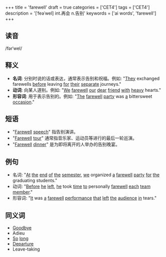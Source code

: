 +++
title = 'farewell'
draft = true
categories = ['CET4']
tags = ['CET4']
description = '[ˈfeəˈwel] int.再会 n.告别'
keywords = ['ai words', 'farewell']
+++

## 读音
/fərˈwel/

## 释义
- **名词**: 分别时说的话或表达，通常表示告别和祝福。例如: "[They](/post/they/) exchanged farewells [before](/post/before/) leaving [for](/post/for/) [their](/post/their/) [separate](/post/separate/) journeys."
- **动词**: 向某人道别。例如: "[We](/post/we/) [farewell](/post/farewell/) [our](/post/our/) [dear](/post/dear/) [friend](/post/friend/) [with](/post/with/) [heavy](/post/heavy/) hearts."
- **形容词**: 用于表示告别的。例如: "[The](/post/the/) [farewell](/post/farewell/) [party](/post/party/) was [a](/post/a/) bittersweet [occasion](/post/occasion/)."

## 短语
- "[Farewell](/post/farewell/) [speech](/post/speech/)" 指告别演讲。
- "[Farewell](/post/farewell/) [tour](/post/tour/)" 通常指音乐家、运动员等进行的最后一轮巡演。
- "[Farewell](/post/farewell/) [dinner](/post/dinner/)" 是为即将离开的人举办的告别晚宴。

## 例句
- 名词: "[At](/post/at/) [the](/post/the/) [end](/post/end/) [of](/post/of/) [the](/post/the/) [semester](/post/semester/), [we](/post/we/) organized [a](/post/a/) [farewell](/post/farewell/) [party](/post/party/) [for](/post/for/) [the](/post/the/) graduating students."
- 动词: "[Before](/post/before/) [he](/post/he/) [left](/post/left/), [he](/post/he/) took [time](/post/time/) [to](/post/to/) personally [farewell](/post/farewell/) [each](/post/each/) [team](/post/team/) [member](/post/member/)."
- 形容词: "[It](/post/it/) was [a](/post/a/) [farewell](/post/farewell/) [performance](/post/performance/) [that](/post/that/) [left](/post/left/) [the](/post/the/) [audience](/post/audience/) [in](/post/in/) tears."

## 同义词
- [Goodbye](/post/goodbye/)
- Adieu
- [So](/post/so/) [long](/post/long/)
- [Departure](/post/departure/)
- Leave-taking
